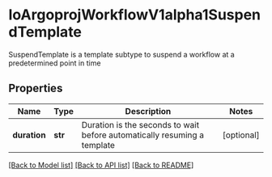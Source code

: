 # IoArgoprojWorkflowV1alpha1SuspendTemplate

SuspendTemplate is a template subtype to suspend a workflow at a predetermined point in time
## Properties
Name | Type | Description | Notes
------------ | ------------- | ------------- | -------------
**duration** | **str** | Duration is the seconds to wait before automatically resuming a template | [optional] 

[[Back to Model list]](../README.md#documentation-for-models) [[Back to API list]](../README.md#documentation-for-api-endpoints) [[Back to README]](../README.md)



